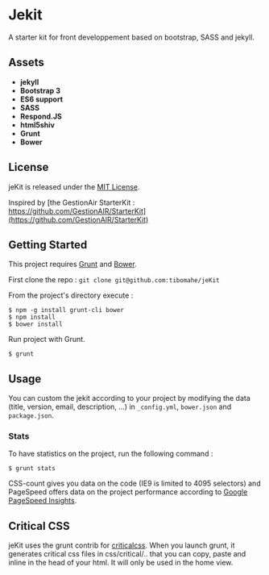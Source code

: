 Jekit
===========

A starter kit for front developpement based on bootstrap, SASS and jekyll.

## Assets

- **jekyll**
- **Bootstrap 3**
- **ES6 support**
- **SASS**
- **Respond.JS**
- **html5shiv**
- **Grunt**
- **Bower**

## License

jeKit is released under the [MIT License](COPYING).

Inspired by [the GestionAir StarterKit : https://github.com/GestionAIR/StarterKit](https://github.com/GestionAIR/StarterKit)

## Getting Started

This project requires [Grunt](http://gruntjs.com/) and [Bower](http://bower.io/).

First clone the repo : `git clone git@github.com:tibomahe/jeKit`

From the project's directory execute :

```
$ npm -g install grunt-cli bower
$ npm install
$ bower install
```

Run project with Grunt.

```
$ grunt
```

## Usage

You can custom the jekit according to your project by modifying the data (title, version, email, description, ...) in `_config.yml`, `bower.json` and `package.json`.


### Stats

To have statistics on the project, run the following command :

```
$ grunt stats
```

CSS-count gives you data on the code (IE9 is limited to 4095 selectors) and PageSpeed offers data on the project performance according to [Google PageSpeed Insights](https://developers.google.com/speed/pagespeed/insights/).

## Critical CSS

jeKit uses the grunt contrib for [criticalcss](https://github.com/filamentgroup/grunt-criticalcss). When you launch grunt, it generates critical css files in css/critical/.. that you can copy, paste and inline in the head of your html. It will only be used in the home view.


